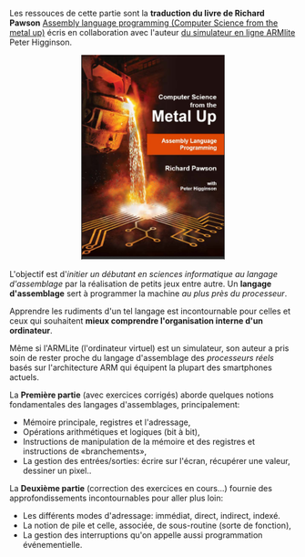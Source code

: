 Les ressouces de cette partie sont la **traduction du livre de Richard Pawson** [Assembly language programming (Computer Science from the metal up)](https://peterhigginson.co.uk/ARMlite/Assembly%20Language%20-%20Student%20version.pdf) écris en collaboration avec l'auteur [du simulateur en ligne ARMlite](https://www.peterhigginson.co.uk/ARMlite/) Peter Higginson.

<div style="text-align: center;">
<a href="https://peterhigginson.co.uk/ARMlite/Assembly%20Language%20-%20Student%20version.pdf"><img src="couverture.png" width="50%"/></a>
</div>

L'objectif est d'*initier un débutant en sciences informatique au langage d'assemblage* par la réalisation de petits jeux entre autre. Un **langage d'assemblage** sert à programmer la machine *au plus près du processeur*.

Apprendre les rudiments d'un tel langage est incontournable pour celles et ceux qui souhaitent **mieux comprendre l'organisation interne d'un ordinateur**.

Même si l'ARMLite (l'ordinateur virtuel) est un simulateur, son auteur a pris soin de rester proche du langage d'assemblage des *processeurs réels* basés sur l'architecture ARM qui équipent la plupart des smartphones actuels.

La **Première partie** (avec exercices corrigés) aborde quelques notions fondamentales des langages d'assemblages, principalement:
- Mémoire principale, registres et l'adressage,
- Opérations arithmétiques et logiques (bit à bit),
- Instructions de manipulation de la mémoire et des registres et instructions de «branchements»,
- La gestion des entrées/sorties: écrire sur l'écran, récupérer une valeur, dessiner un pixel..

La **Deuxième partie** (correction des exercices en cours...) fournie des approfondissements incontournables pour aller plus loin:
- Les différents modes d'adressage: immédiat, direct, indirect, indexé.
- La notion de pile et celle, associée, de sous-routine (sorte de fonction),
- La gestion des interruptions qu'on appelle aussi programmation événementielle.
